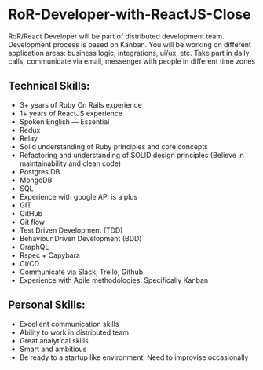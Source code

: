 # RoR-Developer-with-ReactJS-Close
RoR/React Developer will be part of distributed development team. Development process is based on Kanban. You will be working on different application areas: business logic, integrations, ui/ux, etc. Take part in daily calls, communicate via email, messenger with people in different time zones


## Technical Skills:
- 3+ years of Ruby On Rails experience
- 1+ years of ReactJS experience
- Spoken English — Essential
- Redux
- Relay
- Solid understanding of Ruby principles and core concepts
- Refactoring and understanding of SOLID design principles (Believe in maintainability and clean code)
- Postgres DB
- MongoDB
- SQL
- Experience with google API is a plus
- GIT
- GitHub
- Git flow
- Test Driven Development (TDD)
- Behaviour Driven Development (BDD)
- GraphQL
- Rspec + Capybara
- CI/CD
- Communicate via Slack, Trello, Github
- Experience with Agile methodologies. Specifically Kanban

## Personal Skills:
- Excellent communication skills
- Ability to work in distributed team
- Great analytical skills
- Smart and ambitious
- Be ready to a startup like environment. Need to improvise occasionally
